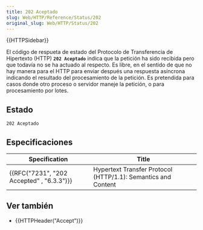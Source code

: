 ```yaml
---
title: 202 Aceptado
slug: Web/HTTP/Reference/Status/202
original_slug: Web/HTTP/Status/202
---
```


{{HTTPSidebar}}

El código de respueta de estado del Protocolo de Transferencia de Hipertexto (HTTP) **`202 Aceptado`** indica que la petición ha sido recibida pero que todavía no se ha actuado al respecto. Es libre, en el sentido de que no hay manera para el HTTP para enviar después una respuesta asíncrona indicando el resultado del procesamiento de la petición. Es pretendida para casos donde otro proceso o servidor maneje la petición, o para procesamiento por lotes.

## Estado

```
202 Aceptado
```

## Especificaciones

| Specification                             | Title                                                         |
| ----------------------------------------- | ------------------------------------------------------------- |
| {{RFC("7231", "202 Accepted" , "6.3.3")}} | Hypertext Transfer Protocol (HTTP/1.1): Semantics and Content |

## Ver también

- {{HTTPHeader("Accept")}}
